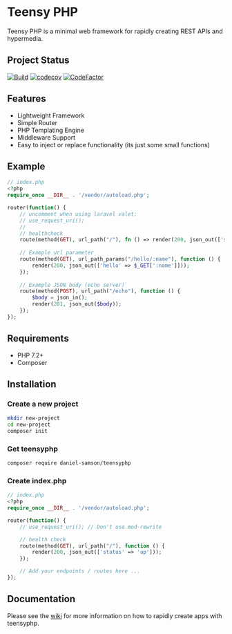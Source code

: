 # Teensy PHP

Teensy PHP is a minimal web framework for rapidly creating REST APIs and hypermedia.

## Project Status
[![Build](https://github.com/daniel-samson/teensyphp/actions/workflows/php.yml/badge.svg)](https://github.com/daniel-samson/teensyphp/actions/workflows/php.yml)
[![codecov](https://codecov.io/gh/daniel-samson/teensyphp/branch/main/graph/badge.svg?token=oJv9JF2p1J)](https://codecov.io/gh/daniel-samson/teensyphp)
[![CodeFactor](https://www.codefactor.io/repository/github/daniel-samson/teensyphp/badge)](https://www.codefactor.io/repository/github/daniel-samson/teensyphp)


## Features
- Lightweight Framework
- Simple Router
- PHP Templating Engine
- Middleware Support
- Easy to inject or replace functionality (its just some small functions)


## Example
```php
// index.php
<?php
require_once __DIR__ . '/vendor/autoload.php';

router(function() {
    // uncomment when using laravel valet:
    // use_request_uri();
    //
    // healthcheck
    route(method(GET), url_path("/"), fn () => render(200, json_out(['status' => 'up'])));
    
    // Example url parameter
    route(method(GET), url_path_params("/hello/:name"), function () {
        render(200, json_out(['hello' => $_GET[':name']]));
    });
    
    // Example JSON body (echo server)
    route(method(POST), url_path("/echo"), function () {
        $body = json_in();
        render(201, json_out($body));
    });
});
```
## Requirements
- PHP 7.2+
- Composer

## Installation

### Create a new project
```bash
mkdir new-project
cd new-project
composer init
```


### Get teensyphp
```bash
composer require daniel-samson/teensyphp
``` 

### Create index.php
```php
// index.php
<?php
require_once __DIR__ . '/vendor/autoload.php';

router(function() {
    // use_request_uri(); // Don't use mod-rewrite

    // health check
    route(method(GET), url_path("/"), function () {
        render(200, json_out(['status' => 'up']));
    });

    // Add your endpoints / routes here ...
});
```

## Documentation
Please see the [wiki](https://github.com/daniel-samson/teensyphp/wiki) for more information on how to rapidly create apps with teensyphp.
